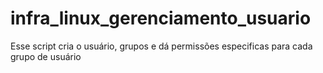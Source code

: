 # infra_linux_gerenciamento_usuario
Esse script cria o usuário, grupos e dá permissões especificas para cada grupo de usuário 
